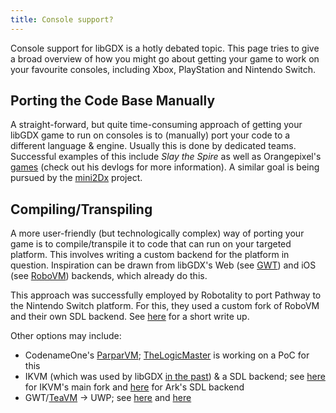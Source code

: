 ```yaml
---
title: Console support?
---
```

Console support for libGDX is a hotly debated topic. This page tries to give a broad overview of how you might go about getting your game to work on your favourite consoles, including Xbox, PlayStation and Nintendo Switch.

## Porting the Code Base Manually
A straight-forward, but quite time-consuming approach of getting your libGDX game to run on consoles is to (manually) port your code to a different language & engine. Usually this is done by dedicated teams. Successful examples of this include _Slay the Spire_ as well as Orangepixel's [games](https://www.orangepixel.net/category/games/) (check out his devlogs for more information). A similar goal is being pursued by the [mini2Dx](https://github.com/mini2Dx/mini2Dx) project.

## Compiling/Transpiling
A more user-friendly (but technologically complex) way of porting your game is to compile/transpile it to code that can run on your targeted platform. This involves writing a custom backend for the platform in question. Inspiration can be drawn from libGDX's Web (see [GWT](https://www.gwtproject.org/)) and iOS (see [RoboVM](https://github.com/MobiVM/robovm)) backends, which already do this.

This approach was successfully employed by Robotality to port Pathway to the Nintendo Switch platform. For this, they used a custom fork of RoboVM and their own SDL backend. See [here](https://www.reddit.com/r/NintendoSwitch/comments/npx21u/comment/h07ls1u/) for a short write up.

Other options may include:
- CodenameOne's [ParparVM](https://github.com/codenameone/CodenameOne/tree/master/vm); [TheLogicMaster](https://github.com/TheLogicMaster) is working on a PoC for this
- IKVM (which was used by libGDX [in the past](https://code.google.com/archive/p/libgdx/wikis/IOSWIP.wiki)) & a SDL backend; see [here](https://github.com/ikvm-revived/ikvm) for IKVM's main fork and [here](https://github.com/Anuken/Arc/tree/master/backends/backend-sdl) for Ark's SDL backend
- GWT/[TeaVM](/roadmap/#teavm) -> UWP; see [here](https://web.archive.org/web/20200428040905/https://www.badlogicgames.com/forum/viewtopic.php?f=17&t=14766) and [here](https://github.com/libgdx/libgdx/issues/5330)
